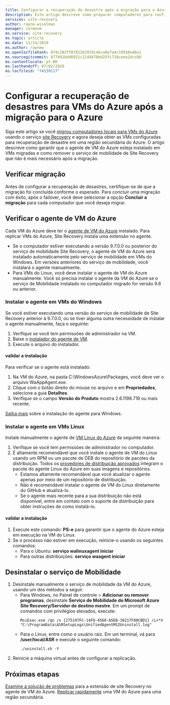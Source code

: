 ```yaml
---
title: Configurar a recuperação de desastre após a migração para o Azure com Azure Site Recovery
description: Este artigo descreve como preparar computadores para configurar a recuperação de desastre entre regiões do Azure após a migração para o Azure usando o Azure Site Recovery.
services: site-recovery
author: rayne-wiselman
manager: carmonm
ms.service: site-recovery
ms.topic: article
ms.date: 11/14/2019
ms.author: raynew
ms.openlocfilehash: 874c282ff878126297dc46ca0e7a4c19910e40a1
ms.sourcegitcommit: 877491bd46921c11dd478bd25fc718ceee2dcc08
ms.contentlocale: pt-BR
ms.lasthandoff: 07/02/2020
ms.locfileid: "74159117"
---
```

# <a name="set-up-disaster-recovery-for-azure-vms-after-migration-to-azure"></a>Configurar a recuperação de desastres para VMs do Azure após a migração para o Azure 


Siga este artigo se você [migrou computadores locais para VMs do Azure](tutorial-migrate-on-premises-to-azure.md) usando o serviço [site Recovery](site-recovery-overview.md) e agora deseja obter as VMs configuradas para recuperação de desastre em uma região secundária do Azure. O artigo descreve como garantir que o agente de VM do Azure esteja instalado em VMs migradas e como remover o serviço de mobilidade de Site Recovery que não é mais necessário após a migração.



## <a name="verify-migration"></a>Verificar migração

Antes de configurar a recuperação de desastres, certifique-se de que a migração foi concluída conforme o esperado. Para concluir uma migração com êxito, após o failover, você deve selecionar a opção **Concluir a migração** para cada computador que você deseja migrar. 

## <a name="verify-the-azure-vm-agent"></a>Verificar o agente de VM do Azure

Cada VM do Azure deve ter o [agente de VM do Azure](../virtual-machines/extensions/agent-windows.md) instalado. Para replicar VMs do Azure, Site Recovery instala uma extensão no agente.

- Se o computador estiver executando a versão 9.7.0.0 ou posterior do serviço de mobilidade Site Recovery, o agente de VM do Azure será instalado automaticamente pelo serviço de mobilidade em VMs do Windows. Em versões anteriores do serviço de mobilidade, você instalará o agente manualmente.
- Para VMs do Linux, você deve instalar o agente de VM do Azure manualmente. Você só precisa instalar o agente da VM do Azure se o serviço de Mobilidade instalado no computador migrado for versão 9.6 ou anterior.


### <a name="install-the-agent-on-windows-vms"></a>Instalar o agente em VMs do Windows

Se você estiver executando uma versão do serviço de mobilidade de Site Recovery anterior à 9.7.0.0, ou se tiver alguma outra necessidade de instalar o agente manualmente, faça o seguinte:  

1. Verifique se você tem permissões de administrador na VM.
2. Baixe o [instalador do agente de VM](https://go.microsoft.com/fwlink/?LinkID=394789&clcid=0x409).
3. Execute o arquivo do instalador.

#### <a name="validate-the-installation"></a>validar a instalação
Para verificar se o agente está instalado:

1. Na VM do Azure, na pasta C:\WindowsAzure\Packages, você deve ver o arquivo WaAppAgent.exe.
2. Clique com o botão direito do mouse no arquivo e em **Propriedades**, selecione a guia **Detalhes**.
3. Verifique se o campo **Versão do Produto** mostra 2.6.1198.718 ou mais recente.

[Saiba mais](https://docs.microsoft.com/azure/virtual-machines/extensions/agent-windows) sobre a instalação do agente para Windows.

### <a name="install-the-agent-on-linux-vms"></a>Instalar o agente em VMs Linux

Instale manualmente o agente de [VM Linux do Azure](../virtual-machines/extensions/agent-linux.md) da seguinte maneira:

1. Verifique se você tem permissões de administrador no computador.
2. É altamente recomendável que você instale o agente de VM do Linux usando um RPM ou um pacote de DEB do repositório de pacotes da distribuição. Todos os [provedores de distribuição aprovados](https://docs.microsoft.com/azure/virtual-machines/linux/endorsed-distros) integram o pacote do agente Linux do Azure em suas imagens e repositórios.
    - Estamos altamente recomendável que você atualizar o agente apenas por meio de um repositório de distribuição.
    - Não é recomendável instalar o agente de VM do Linux diretamente do GitHub e atualizá-lo.
    -  Se o agente mais recente para a sua distribuição não está disponível, entre em contato com o suporte da distribuição para obter instruções de como instalá-lo. 

#### <a name="validate-the-installation"></a>validar a instalação 

1. Execute este comando: **PS-e** para garantir que o agente do Azure esteja em execução na VM do Linux.
2. Se o processo não estiver em execução, reinicie-o usando os seguintes comandos:
    - Para o Ubuntu: **serviço walinuxagent iniciar**
    - Para outras distribuições: **serviço waagent iniciar**


## <a name="uninstall-the-mobility-service"></a>Desinstalar o serviço de Mobilidade

1. Desinstale manualmente o serviço de mobilidade da VM do Azure, usando um dos métodos a seguir. 
    - Para Windows, no Painel de controle > **Adicionar ou remover programas**, desinstale **Serviço de Mobilidade do Microsoft Azure Site Recovery/Servidor de destino mestre**. Em um prompt de comandos com privilégios elevados, execute:
        ```
        MsiExec.exe /qn /x {275197FC-14FD-4560-A5EB-38217F80CBD1} /L+*V "C:\ProgramData\ASRSetupLogs\UnifiedAgentMSIUninstall.log"
        ```
    - Para o Linux, entre como o usuário raiz. Em um terminal, vá para **/user/local/ASR** e execute o seguinte comando:
        ```
        ./uninstall.sh -Y
        ```
2. Reinicie a máquina virtual antes de configurar a replicação.

## <a name="next-steps"></a>Próximas etapas

[Examine a solução de problemas](site-recovery-extension-troubleshoot.md) para a extensão de site Recovery no agente de VM do Azure.
[Replicar rapidamente](azure-to-azure-quickstart.md) uma VM do Azure para uma região secundária.
